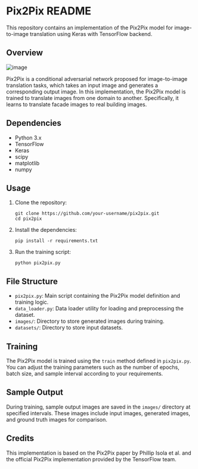 # Pix2Pix README

This repository contains an implementation of the Pix2Pix model for image-to-image translation using Keras with TensorFlow backend.

## Overview
![image](https://github.com/Shiv162003/GAN-ARS-Div-B_Comparative-analysis/assets/120489897/d0013690-d282-4e28-89de-1319490eb569)


Pix2Pix is a conditional adversarial network proposed for image-to-image translation tasks, which takes an input image and generates a corresponding output image. In this implementation, the Pix2Pix model is trained to translate images from one domain to another. Specifically, it learns to translate facade images to real building images.

## Dependencies

- Python 3.x
- TensorFlow
- Keras
- scipy
- matplotlib
- numpy

## Usage

1. Clone the repository:

    ```
    git clone https://github.com/your-username/pix2pix.git
    cd pix2pix
    ```

2. Install the dependencies:

    ```
    pip install -r requirements.txt
    ```

3. Run the training script:

    ```
    python pix2pix.py
    ```

## File Structure

- `pix2pix.py`: Main script containing the Pix2Pix model definition and training logic.
- `data_loader.py`: Data loader utility for loading and preprocessing the dataset.
- `images/`: Directory to store generated images during training.
- `datasets/`: Directory to store input datasets.

## Training

The Pix2Pix model is trained using the `train` method defined in `pix2pix.py`. You can adjust the training parameters such as the number of epochs, batch size, and sample interval according to your requirements.

## Sample Output

During training, sample output images are saved in the `images/` directory at specified intervals. These images include input images, generated images, and ground truth images for comparison.

## Credits

This implementation is based on the Pix2Pix paper by Phillip Isola et al. and the official Pix2Pix implementation provided by the TensorFlow team.

